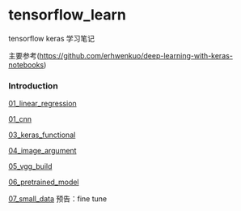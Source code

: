 # tensorflow_learn

tensorflow keras 学习笔记

主要参考(https://github.com/erhwenkuo/deep-learning-with-keras-notebooks)


### Introduction

[01_linear_regression](https://github.com/dzwduan/tensorflow_learn/blob/master/01_linear_regression.ipynb)

[01_cnn](https://github.com/dzwduan/tensorflow_learn/blob/master/02_cnn.ipynb)

[03_keras_functional](https://github.com/dzwduan/tensorflow_learn/blob/master/03_Keras_functional.ipynb)

[04_image_argument](https://github.com/dzwduan/tensorflow_learn/blob/master/04_%E5%9B%BE%E5%83%8F%E5%A2%9E%E5%BC%BA.ipynb)

[05_vgg_build](https://github.com/dzwduan/tensorflow_learn/blob/master/05_vgg_build.ipynb)

[06_pretrained_model](https://github.com/dzwduan/tensorflow_learn/blob/master/06_pretrained_model.ipynb)

[07_small_data](https://github.com/dzwduan/tensorflow_learn/blob/master/07_small_data.ipynb) 
预告：fine tune

